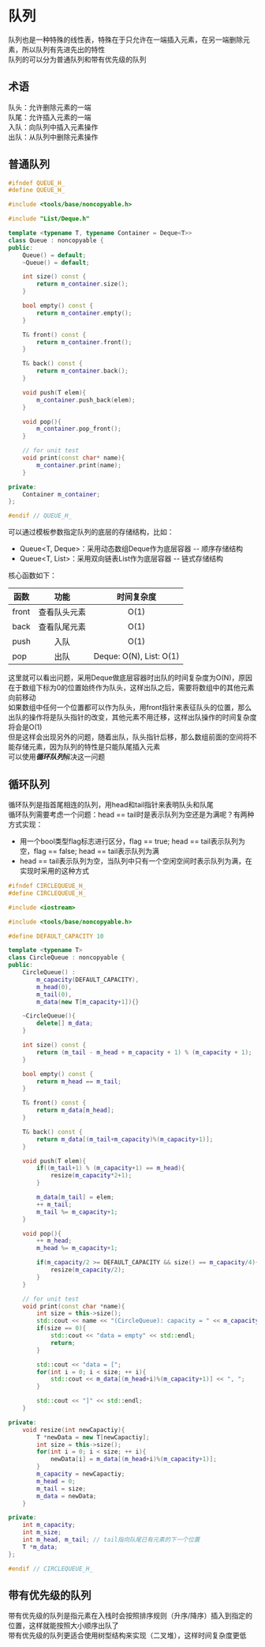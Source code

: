 # 队列
队列也是一种特殊的线性表，特殊在于只允许在一端插入元素，在另一端删除元素，所以队列有先进先出的特性  
队列的可以分为普通队列和带有优先级的队列  

## 术语  
队头：允许删除元素的一端  
队尾：允许插入元素的一端  
入队：向队列中插入元素操作  
出队：从队列中删除元素操作

## 普通队列
``` C++
#ifndef QUEUE_H_
#define QUEUE_H_

#include <tools/base/noncopyable.h>

#include "List/Deque.h"

template <typename T, typename Container = Deque<T>>
class Queue : noncopyable {
public:
	Queue() = default;
	~Queue() = default;

	int size() const {
		return m_container.size();
	}

	bool empty() const {
		return m_container.empty();
	}

	T& front() const {
		return m_container.front();
	}

	T& back() const {
		return m_container.back();
	}

	void push(T elem){
		m_container.push_back(elem);
	}

	void pop(){
		m_container.pop_front();
	}

	// for unit test
	void print(const char* name){
		m_container.print(name);
	}

private:
	Container m_container;
};

#endif // QUEUE_H_
```
可以通过模板参数指定队列的底层的存储结构，比如：  
* Queue<T, Deque<T>>：采用动态数组Deque作为底层容器 -- 顺序存储结构
* Queue<T, List<T>>：采用双向链表List作为底层容器 -- 链式存储结构  

核心函数如下：

| 函数 | 功能 | 时间复杂度 |
| --- | :---: | :---: |
| front | 查看队头元素 | O(1) |
| back | 查看队尾元素 | O(1) |
| push | 入队 | O(1) |
| pop | 出队 | Deque: O(N), List: O(1) |  

这里就可以看出问题，采用Deque做底层容器时出队的时间复杂度为O(N)，原因在于数组下标为0的位置始终作为队头，这样出队之后，需要将数组中的其他元素向前移动  
如果数组中任何一个位置都可以作为队头，用front指针来表征队头的位置，那么出队的操作将是队头指针的改变，其他元素不用迁移，这样出队操作的时间复杂度将会是O(1)  
但是这样会出现另外的问题，随着出队，队头指针后移，那么数组前面的空间将不能存储元素，因为队列的特性是只能队尾插入元素  
可以使用***循环队列***解决这一问题

## 循环队列
循环队列是指首尾相连的队列，用head和tail指针来表明队头和队尾  
循环队列需要考虑一个问题：head == tail时是表示队列为空还是为满呢？有两种方式实现：
* 用一个bool类型flag标志进行区分，flag == true; head == tail表示队列为空，flag == false; head == tail表示队列为满
* head == tail表示队列为空，当队列中只有一个空闲空间时表示队列为满，在实现时采用的这种方式
``` C++
#ifndef CIRCLEQUEUE_H_
#define CIRCLEQUEUE_H_

#include <iostream>

#include <tools/base/noncopyable.h>

#define DEFAULT_CAPACITY 10

template <typename T>
class CircleQueue : noncopyable {
public:
	CircleQueue() : 
		m_capacity(DEFAULT_CAPACITY),
		m_head(0),
		m_tail(0),
		m_data(new T[m_capacity+1]){}

	~CircleQueue(){
		delete[] m_data;
	}

	int size() const {
		return (m_tail - m_head + m_capacity + 1) % (m_capacity + 1);
	}

	bool empty() const {
		return m_head == m_tail;
	}

	T& front() const {
		return m_data[m_head];
	}

	T& back() const {
		return m_data[(m_tail+m_capacity)%(m_capacity+1)];
	}

	void push(T elem){
		if((m_tail+1) % (m_capacity+1) == m_head){
			resize(m_capacity*2+1);
		}

		m_data[m_tail] = elem;
		++ m_tail;
		m_tail %= m_capacity+1;
	}

	void pop(){
		++ m_head;
		m_head %= m_capacity+1;

		if(m_capacity/2 >= DEFAULT_CAPACITY && size() == m_capacity/4){
			resize(m_capacity/2);
		}
	}

	// for unit test 
	void print(const char *name){
		int size = this->size();
		std::cout << name << "(CircleQueue): capacity = " << m_capacity << " size = " << size << '\n';
		if(size == 0){
			std::cout << "data = empty" << std::endl;
			return;
		}

		std::cout << "data = [";
		for(int i = 0; i < size; ++ i){
			std::cout << m_data[(m_head+i)%(m_capacity+1)] << ", ";
		}

		std::cout << "]" << std::endl;
	}

private:
	void resize(int newCapactiy){
		T *newData = new T[newCapactiy];
		int size = this->size();
		for(int i = 0; i < size; ++ i){
			newData[i] = m_data[(m_head+i)%(m_capacity+1)];
		}
		m_capacity = newCapactiy;
		m_head = 0;
		m_tail = size;
		m_data = newData;
	}

private:
	int m_capacity;
	int m_size;
	int m_head, m_tail; // tail指向队尾已有元素的下一个位置
	T *m_data;
};

#endif // CIRCLEQUEUE_H_
```

## 带有优先级的队列
带有优先级的队列是指元素在入栈时会按照排序规则（升序/降序）插入到指定的位置，这样就能按照大小顺序出队了  
带有优先级的队列更适合使用树型结构来实现（二叉堆），这样时间复杂度更低